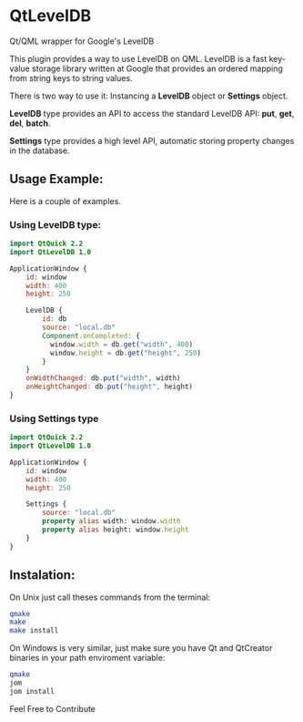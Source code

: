 # QtLevelDB
Qt/QML wrapper for Google's LevelDB

This plugin provides a way to use LevelDB on QML. LevelDB is a fast key-value storage library written at Google that provides an ordered mapping from string keys to string values.

There is two way to use it: Instancing a **LevelDB** object or **Settings** object.

**LevelDB** type provides an API to access the standard LevelDB API: **put**, **get**, **del**, **batch**.

**Settings** type provides a high level API, automatic storing property changes in the database.

## Usage Example:
Here is a couple of examples.
### Using LevelDB type:
```qml
import QtQuick 2.2
import QtLevelDB 1.0

ApplicationWindow {
    id: window
    width: 400
    height: 250

    LevelDB {
        id: db
        source: "local.db"
        Component.onCompleted: {
          window.width = db.get("width", 400)
          window.height = db.get("height", 250)
        }
    }
    onWidthChanged: db.put("width", width)
    onHeightChanged: db.put("height", height)
}
```

### Using Settings type
```qml
import QtQuick 2.2
import QtLevelDB 1.0

ApplicationWindow {
    id: window
    width: 400
    height: 250

    Settings {
        source: "local.db"
        property alias width: window.width
        property alias height: window.height
    }
}
```
## Instalation:
On Unix just call theses commands from the terminal:
```bash
qmake
make
make install
```

On Windows is very similar, just make sure you have Qt and QtCreator binaries in your path enviroment variable:
```bash
qmake
jom
jom install
```

Feel Free to Contribute
